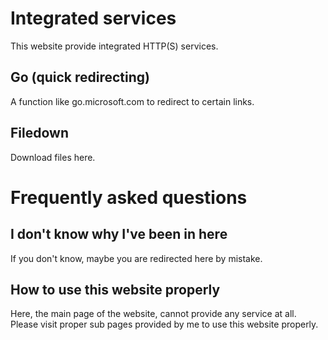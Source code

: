 # Integrated services
This website provide integrated HTTP(S) services.
## Go (quick redirecting)
A function like go.microsoft.com to redirect to certain links.
## Filedown
Download files here.

# Frequently asked questions
## I don't know why I've been in here
If you don't know, maybe you are redirected here by mistake.
## How to use this website properly
Here, the main page of the website, cannot provide any service at all.
Please visit proper sub pages provided by me to use this website properly.
